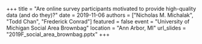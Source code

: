 +++
title = "Are online survey participants motivated to provide high-quality data (and do they)?"
date = 2019-11-06
authors = ["Nicholas M. Michalak", "Todd Chan", "Frederick Conrad"]
featured = false
event = "University of Michigan Social Area Brownbag"
location = "Ann Arbor, MI"
url_slides = "2019F_social_area_brownbag.pptx"
+++
